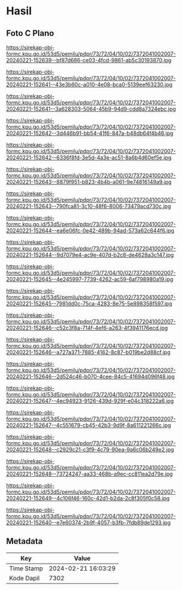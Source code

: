 # Hasil

## Foto C Plano

https://sirekap-obj-formc.kpu.go.id/53d5/pemilu/pdpr/73/72/04/10/02/7372041002007-20240221-152639--bf87d686-ce03-4fcd-9861-ab5c30193870.jpg

https://sirekap-obj-formc.kpu.go.id/53d5/pemilu/pdpr/73/72/04/10/02/7372041002007-20240221-152641--43e3b60c-a010-4e08-bca0-5139eef63230.jpg

https://sirekap-obj-formc.kpu.go.id/53d5/pemilu/pdpr/73/72/04/10/02/7372041002007-20240221-152641--3a628303-5064-45b9-94d9-cdd8a7324ebc.jpg

https://sirekap-obj-formc.kpu.go.id/53d5/pemilu/pdpr/73/72/04/10/02/7372041002007-20240221-152642--3d446b91-bb54-41f6-847a-b48db64f4b46.jpg

https://sirekap-obj-formc.kpu.go.id/53d5/pemilu/pdpr/73/72/04/10/02/7372041002007-20240221-152642--6336f8fd-3e5d-4a3e-ac51-8a6b4d60ef5e.jpg

https://sirekap-obj-formc.kpu.go.id/53d5/pemilu/pdpr/73/72/04/10/02/7372041002007-20240221-152643--8879f951-b823-4b4b-a061-9e74816149a9.jpg

https://sirekap-obj-formc.kpu.go.id/53d5/pemilu/pdpr/73/72/04/10/02/7372041002007-20240221-152643--790fca81-3c10-48f6-8006-73479acd730c.jpg

https://sirekap-obj-formc.kpu.go.id/53d5/pemilu/pdpr/73/72/04/10/02/7372041002007-20240221-152644--ea6e06fc-0e42-489b-94ad-573a62c644f6.jpg

https://sirekap-obj-formc.kpu.go.id/53d5/pemilu/pdpr/73/72/04/10/02/7372041002007-20240221-152644--9d7079e4-ac9e-407d-b2c8-de4628a3c147.jpg

https://sirekap-obj-formc.kpu.go.id/53d5/pemilu/pdpr/73/72/04/10/02/7372041002007-20240221-152645--4e245997-7739-4262-ac59-6af798980a19.jpg

https://sirekap-obj-formc.kpu.go.id/53d5/pemilu/pdpr/73/72/04/10/02/7372041002007-20240221-152645--7981dd0c-75ca-4283-8e75-5e898358f597.jpg

https://sirekap-obj-formc.kpu.go.id/53d5/pemilu/pdpr/73/72/04/10/02/7372041002007-20240221-152646--c52c3f8a-714f-4ef6-a263-4f3941176ecd.jpg

https://sirekap-obj-formc.kpu.go.id/53d5/pemilu/pdpr/73/72/04/10/02/7372041002007-20240221-152646--a727a371-7885-4162-8c87-b019be2d88cf.jpg

https://sirekap-obj-formc.kpu.go.id/53d5/pemilu/pdpr/73/72/04/10/02/7372041002007-20240221-152646--2d524c46-b070-4cee-84c5-41694d096f48.jpg

https://sirekap-obj-formc.kpu.go.id/53d5/pemilu/pdpr/73/72/04/10/02/7372041002007-20240221-152647--4ec94923-9126-439d-929f-e04c318222a6.jpg

https://sirekap-obj-formc.kpu.go.id/53d5/pemilu/pdpr/73/72/04/10/02/7372041002007-20240221-152647--4c551679-cb45-42b3-9d9f-8a611221266c.jpg

https://sirekap-obj-formc.kpu.go.id/53d5/pemilu/pdpr/73/72/04/10/02/7372041002007-20240221-152648--c2929c21-c3f9-4c79-90ea-9a6c06b249e2.jpg

https://sirekap-obj-formc.kpu.go.id/53d5/pemilu/pdpr/73/72/04/10/02/7372041002007-20240221-152648--73724247-aa33-468b-a9ec-cc811ea2d79e.jpg

https://sirekap-obj-formc.kpu.go.id/53d5/pemilu/pdpr/73/72/04/10/02/7372041002007-20240221-152649--4c106f46-160c-42d1-b2da-2c8f305f0c58.jpg

https://sirekap-obj-formc.kpu.go.id/53d5/pemilu/pdpr/73/72/04/10/02/7372041002007-20240221-152640--e7e60374-2b9f-4057-b3fb-7fdb89de1293.jpg


## Metadata

| Key        | Value               |
| ---------- | ------------------- |
| Time Stamp | 2024-02-21 16:03:29 |
| Kode Dapil | 7302                |




